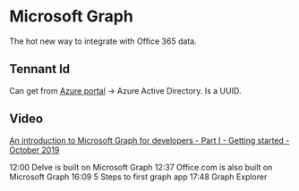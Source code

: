 # Microsoft Graph

The hot new way to integrate with Office 365 data.

## Tennant Id

Can get from [Azure portal](https://portal.azure.com) -> Azure Active
Directory. Is a UUID.


## Video

[An introduction to Microsoft Graph for developers - Part I - Getting started - October 2019](https://www.youtube.com/watch?v=EBbnpFdB92A)

12:00 Delve is built on Microsoft Graph
12:37 Office.com is also built on Microsoft Graph
16:09 5 Steps to first graph app
17:48 Graph Explorer
